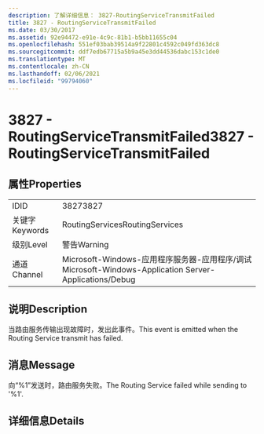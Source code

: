 ```yaml
---
description: 了解详细信息： 3827-RoutingServiceTransmitFailed
title: 3827 - RoutingServiceTransmitFailed
ms.date: 03/30/2017
ms.assetid: 92e94472-e91e-4c9c-81b1-b5bb11655c04
ms.openlocfilehash: 551ef03bab39514a9f22801c4592c049fd363dc8
ms.sourcegitcommit: ddf7edb67715a5b9a45e3dd44536dabc153c1de0
ms.translationtype: MT
ms.contentlocale: zh-CN
ms.lasthandoff: 02/06/2021
ms.locfileid: "99794060"
---
```

# <a name="3827---routingservicetransmitfailed"></a><span data-ttu-id="94985-103">3827 - RoutingServiceTransmitFailed</span><span class="sxs-lookup"><span data-stu-id="94985-103">3827 - RoutingServiceTransmitFailed</span></span>

## <a name="properties"></a><span data-ttu-id="94985-104">属性</span><span class="sxs-lookup"><span data-stu-id="94985-104">Properties</span></span>  
  
|||  
|-|-|  
|<span data-ttu-id="94985-105">ID</span><span class="sxs-lookup"><span data-stu-id="94985-105">ID</span></span>|<span data-ttu-id="94985-106">3827</span><span class="sxs-lookup"><span data-stu-id="94985-106">3827</span></span>|  
|<span data-ttu-id="94985-107">关键字</span><span class="sxs-lookup"><span data-stu-id="94985-107">Keywords</span></span>|<span data-ttu-id="94985-108">RoutingServices</span><span class="sxs-lookup"><span data-stu-id="94985-108">RoutingServices</span></span>|  
|<span data-ttu-id="94985-109">级别</span><span class="sxs-lookup"><span data-stu-id="94985-109">Level</span></span>|<span data-ttu-id="94985-110">警告</span><span class="sxs-lookup"><span data-stu-id="94985-110">Warning</span></span>|  
|<span data-ttu-id="94985-111">通道</span><span class="sxs-lookup"><span data-stu-id="94985-111">Channel</span></span>|<span data-ttu-id="94985-112">Microsoft-Windows-应用程序服务器-应用程序/调试</span><span class="sxs-lookup"><span data-stu-id="94985-112">Microsoft-Windows-Application Server-Applications/Debug</span></span>|  
  
## <a name="description"></a><span data-ttu-id="94985-113">说明</span><span class="sxs-lookup"><span data-stu-id="94985-113">Description</span></span>  

 <span data-ttu-id="94985-114">当路由服务传输出现故障时，发出此事件。</span><span class="sxs-lookup"><span data-stu-id="94985-114">This event is emitted when the Routing Service transmit has failed.</span></span>  
  
## <a name="message"></a><span data-ttu-id="94985-115">消息</span><span class="sxs-lookup"><span data-stu-id="94985-115">Message</span></span>  

 <span data-ttu-id="94985-116">向“%1”发送时，路由服务失败。</span><span class="sxs-lookup"><span data-stu-id="94985-116">The Routing Service failed while sending to '%1'.</span></span>  
  
## <a name="details"></a><span data-ttu-id="94985-117">详细信息</span><span class="sxs-lookup"><span data-stu-id="94985-117">Details</span></span>
